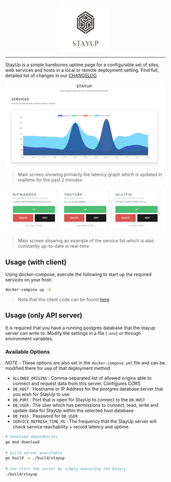 <p align="center">
  <img src=".github/media/logo.png" width="150px" height="150px" alt="StayUp Logo"/>
  
  <hr/>
</p>

StayUp is a simple barebones uptime page for a configurable set of sites, web services and hosts in a local or remote deployment setting. Find full, detailed list of changes in our [CHANGELOG](/CHANGELOG.md)

<p align="center">
  <img src=".github/media/main-screen.png" alt="StayUp Logo"/>
</p>

> Main screen showing primarily the latency graph which is updated in realtime for the past 2 minutes

<p align="center">
  <img src=".github/media/service-list.png" alt="StayUp Logo"/>
</p>

> Main screen showing an example of the service list which is also constantly up-to-date in real-time.

## Usage (with client)

Using docker-compose, execute the following to start up the required services on your host:

```bash
docker-compose up -d
```

> Note that the client code can be found [here](https://github.com/systemfiles/stay-up-client)

## Usage (only API server)

It is required that you have a running postgres database that the stayup server can write to. Modify the settings in a file (`.env`) or through environment variables.

### Available Options

*NOTE* - These options are also set in the `docker-compose.yml` file and can be modified there for use of that deployment method

- `ALLOWED_ORIGINS` : Comma-separated list of allowed origins able to connect and request data from this server. Configures CORS
- `DB_HOST` : Hostname or IP Address for the postgres database server that you wish for StayUp to use
- `DB_PORT` : Port that is open for StayUp to connect to the `DB_HOST`
- `DB_USER` : The user which has permissions to connect, read, write and update data for StayUp within the selected host database
- `DB_PASS` : Password for `DB_USER`
- `SERVICE_REFRESH_TIME_MS` : The frequency that the StayUp server will check service reachability + record latency and uptime.

```bash
# download dependencies
go mod download

# build server executable
go build -o ./build/stayup

# now start the server by simply executing the binary
./build/stayup
```